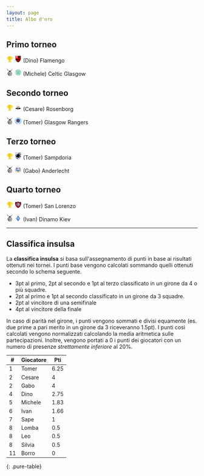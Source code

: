 ```yaml
---
layout: page
title: Albo d'oro
---
```


<link rel="stylesheet" href="https://unpkg.com/purecss@1.0.0/build/pure-min.css" integrity="sha384-nn4HPE8lTHyVtfCBi5yW9d20FjT8BJwUXyWZT9InLYax14RDjBj46LmSztkmNP9w" crossorigin="anonymous">

## Primo torneo

<img src="/icons/trophy.png" width="18"> <img src="/thumb/flamengo.png" width="18"> (Dino) Flamengo

<img src="/icons/second.png" width="18"> <img src="/thumb/celtic.png" width="18"> (Michele) Celtic Glasgow

## Secondo torneo

<img src="/icons/trophy.png" width="18"> <img src="/thumb/rosenborg.png" width="18"> (Cesare) Rosenborg

<img src="/icons/second.png" width="18"> <img src="/thumb/rangers.png" width="18"> (Tomer) Glasgow Rangers

## Terzo torneo

<img src="/icons/trophy.png" width="18"> <img src="/thumb/samp.png" width="18"> (Tomer) Sampdoria

<img src="/icons/second.png" width="18"> <img src="/thumb/anderlecht.png" width="18"> (Gabo) Anderlecht

## Quarto torneo

<img src="/icons/trophy.png" width="18"> <img src="/thumb/sanlorenzo.png" width="18"> (Tomer) San Lorenzo

<img src="/icons/second.png" width="18"> <img src="/thumb/dinamo.png" width="18"> (Ivan) Dinamo Kiev

---------

## Classifica insulsa

La **classifica insulsa** si basa sull'assegnamento di punti in base ai risultati ottenuti nei tornei.
I punti base vengono calcolati sommando quelli ottenuti secondo lo schema seguente.

- 3pt al primo, 2pt al secondo e 1pt al terzo classificato in un girone da 4 o più squadre.
- 2pt al primo e 1pt al secondo classificato in un girone da 3 squadre.
- 2pt al vincitore di una semifinale
- 4pt al vincitore della finale

In caso di parità nel girone, i punti vengono sommati e divisi equamente (es. due prime a pari merito in un girone da 3 riceveranno 1.5pt).
I punti così calcolati vengono normalizzati calcolando la media aritmetica sulle partecipazioni. 
Inoltre, vengono portati a 0 i punti dei giocatori con un numero di presenze *strettamente inferiore* al 20%.

| &#35; | Giocatore | Pti |
|---|---|---|
| 1 | Tomer | 6.25 |
| 2 | Cesare | 4 | 
| 2 | Gabo | 4 |
| 4 | Dino | 2.75 |
| 5 | Michele | 1.83 |
| 6 | Ivan | 1.66 |
| 7 | Sape | 1 |
| 8 | Lomba | 0.5 |
| 8 | Leo | 0.5 |
| 8 | Silvia | 0.5 |
| 11 | Borro | 0 | 
{: .pure-table}


